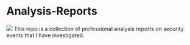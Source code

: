 # Analysis-Reports

![](https://res.cloudinary.com/practicaldev/image/fetch/s--_FOndkwx--/c_limit%2Cf_auto%2Cfl_progressive%2Cq_auto%2Cw_880/https://i.imgur.com/IR12KEs.png)
This repo is a collection of professional analysis reports on security events that I have investigated.
